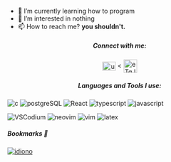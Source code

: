 - 🌱 I’m currently learning how to program
- 👀  I’m interested in nothing
- 📫 How to reach me? **you shouldn't.**  

<h5 align="center">Connect with me:</h5>  
<p align="center">  
<a href="https://www.youtube.com/@inharul" target="blank"><img align="center" src="https://upload.wikimedia.org/wikipedia/commons/thumb/0/09/YouTube_full-color_icon_%282017%29.svg/2560px-YouTube_full-color_icon_%282017%29.svg.png" alt="ucs0a7nr4dcwwswvchkcin-g" height="20" width="30" /></a> <
<a href="https://discord.gg/CatZ9nSECb" target="blank"><img align="center" src="https://logodownload.org/wp-content/uploads/2017/11/discord-logo-4-1.png" alt="eTqJ65vUV9" height="30" width="30" /></a>
</p>  
<h5 align="center">Languages and Tools I use:</h5>  

![c](https://img.shields.io/badge/learning%20C-%23eee?logo=c&logoColor=white&labelColor=%23A8B9CC) 
![postgreSQL](https://img.shields.io/badge/learning%20databases-%23eee?logo=postgresql&logoColor=white&labelColor=%234169E1) 
![React](https://img.shields.io/badge/React-%23eee?logo=react&logoColor=cyan&labelColor=%2300629B) 
![typescript](https://img.shields.io/badge/typescript-%23eee?logo=typescript&logoColor=white&labelColor=%233178C6) 
![javascript](https://img.shields.io/badge/javascript_(im_forced)-%23eee?logo=javascript&logoColor=white&labelColor=%23F7DF1E)

![VSCodium](https://img.shields.io/badge/VSCodium-%23eee?logo=vscodium&logoColor=white&labelColor=%232F80ED) 
![neovim](https://img.shields.io/badge/neovim_(heh)-%23eee?logo=neovim&logoColor=white&labelColor=%2357A143) 
![vim](https://img.shields.io/badge/*smugs*-%23eee?logo=vim&logoColor=white&labelColor=%23019733) 
![latex](https://img.shields.io/badge/LaTeX-%23eee?logo=latex&logoColor=white&labelColor=%23008080)

##### Bookmarks 📌
<a href="https://github.com/inharul/idiono" target="blank">![idiono](https://img.shields.io/badge/idiono-%23eee?logo=react&logoColor=white&labelColor=%23106f8d)</a>

